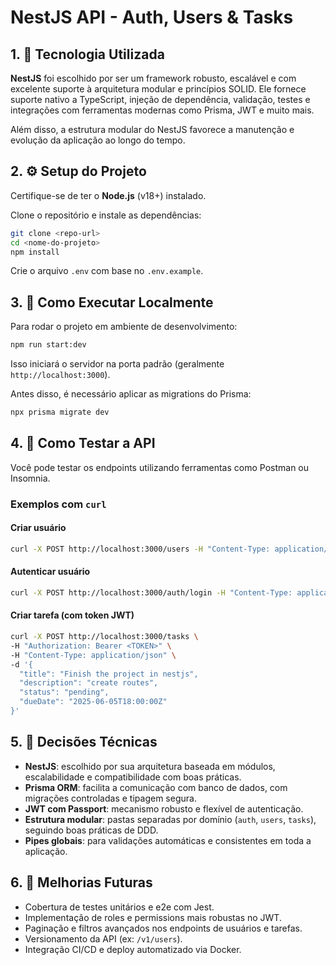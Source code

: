 # NestJS API - Auth, Users & Tasks

## 1. 🧰 Tecnologia Utilizada

**NestJS** foi escolhido por ser um framework robusto, escalável e com excelente suporte à arquitetura modular e princípios SOLID. Ele fornece suporte nativo a TypeScript, injeção de dependência, validação, testes e integrações com ferramentas modernas como Prisma, JWT e muito mais.

Além disso, a estrutura modular do NestJS favorece a manutenção e evolução da aplicação ao longo do tempo.

## 2. ⚙️ Setup do Projeto

Certifique-se de ter o **Node.js** (v18+) instalado.

Clone o repositório e instale as dependências:

```bash
git clone <repo-url>
cd <nome-do-projeto>
npm install
```

Crie o arquivo `.env` com base no `.env.example`.

## 3. 🚀 Como Executar Localmente

Para rodar o projeto em ambiente de desenvolvimento:

```bash
npm run start:dev
```

Isso iniciará o servidor na porta padrão (geralmente `http://localhost:3000`).

Antes disso, é necessário aplicar as migrations do Prisma:

```bash
npx prisma migrate dev
```

## 4. 🧪 Como Testar a API

Você pode testar os endpoints utilizando ferramentas como Postman ou Insomnia.

### Exemplos com `curl`

#### Criar usuário
```bash
curl -X POST http://localhost:3000/users -H "Content-Type: application/json" -d '{"email": "john@example.com", "password": "123456", "name": John}'
```

#### Autenticar usuário
```bash
curl -X POST http://localhost:3000/auth/login -H "Content-Type: application/json" -d '{"email": "john@example.com", "password": "123456"}'
```

#### Criar tarefa (com token JWT)
```bash
curl -X POST http://localhost:3000/tasks \
-H "Authorization: Bearer <TOKEN>" \
-H "Content-Type: application/json" \
-d '{
  "title": "Finish the project in nestjs",
  "description": "create routes",
  "status": "pending",
  "dueDate": "2025-06-05T18:00:00Z"
}'
```

## 5. 🧠 Decisões Técnicas

- **NestJS**: escolhido por sua arquitetura baseada em módulos, escalabilidade e compatibilidade com boas práticas.
- **Prisma ORM**: facilita a comunicação com banco de dados, com migrações controladas e tipagem segura.
- **JWT com Passport**: mecanismo robusto e flexível de autenticação.
- **Estrutura modular**: pastas separadas por domínio (`auth`, `users`, `tasks`), seguindo boas práticas de DDD.
- **Pipes globais**: para validações automáticas e consistentes em toda a aplicação.

## 6. 🔮 Melhorias Futuras

- Cobertura de testes unitários e e2e com Jest.
- Implementação de roles e permissions mais robustas no JWT.
- Paginação e filtros avançados nos endpoints de usuários e tarefas.
- Versionamento da API (ex: `/v1/users`). 
- Integração CI/CD e deploy automatizado via Docker.